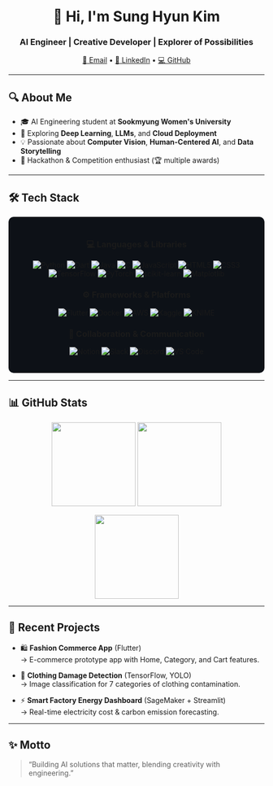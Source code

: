 <h1 align="center">👋 Hi, I'm Sung Hyun Kim</h1>
<h3 align="center">AI Engineer | Creative Developer | Explorer of Possibilities</h3>

<p align="center">
  <a href="mailto:smwuai2004@sookmyung.ac.kr">📧 Email</a> •
  <a href="https://www.linkedin.com/in/%EC%84%B1%ED%98%84-%EA%B9%80-wishyun0303/">🔗 LinkedIn</a> •
  <a href="https://github.com/wis-hyun">💻 GitHub</a>
</p>

---

## 🔍 About Me  

- 🎓 AI Engineering student at **Sookmyung Women's University**  
- 🌱 Exploring **Deep Learning**, **LLMs**, and **Cloud Deployment**  
- 💡 Passionate about **Computer Vision**, **Human-Centered AI**, and **Data Storytelling**  
- 🚀 Hackathon & Competition enthusiast (🏆 multiple awards)  

---

## 🛠️ Tech Stack  

<div align="center" style="background-color:#0d1117; padding:20px; border-radius:10px">

### 💻 Languages & Libraries  
![Python](https://img.shields.io/badge/-Python-3776AB?logo=python&logoColor=white)
![Dart](https://img.shields.io/badge/-Dart-0175C2?logo=dart&logoColor=white)
![Java](https://img.shields.io/badge/-Java-007396?logo=java&logoColor=white)
![C](https://img.shields.io/badge/-C-00599C?logo=c&logoColor=white)
![JavaScript](https://img.shields.io/badge/-JavaScript-F7DF1E?logo=javascript&logoColor=black)
![HTML5](https://img.shields.io/badge/-HTML5-E34F26?logo=html5&logoColor=white)
![CSS3](https://img.shields.io/badge/-CSS3-1572B6?logo=css3&logoColor=white)  
![TensorFlow](https://img.shields.io/badge/-TensorFlow-FF6F00?logo=tensorflow&logoColor=white)
![PyTorch](https://img.shields.io/badge/-PyTorch-EE4C2C?logo=pytorch&logoColor=white)
![scikit-learn](https://img.shields.io/badge/-scikit--learn-F7931E?logo=scikit-learn&logoColor=white)
![Matplotlib](https://img.shields.io/badge/-Matplotlib-11557C?logo=plotly&logoColor=white)

### ⚙️ Frameworks & Platforms  
![Flutter](https://img.shields.io/badge/-Flutter-02569B?logo=flutter&logoColor=white)
![Docker](https://img.shields.io/badge/-Docker-2496ED?logo=docker&logoColor=white)
![AWS](https://img.shields.io/badge/-AWS-232F3E?logo=amazon-aws&logoColor=white)
![Kaggle](https://img.shields.io/badge/-Kaggle-20BEFF?logo=kaggle&logoColor=white)
![KNIME](https://img.shields.io/badge/-KNIME-FEBD07?logo=knime&logoColor=black)

### 💬 Collaboration & Communication  
![Notion](https://img.shields.io/badge/-Notion-000000?logo=notion&logoColor=white)
![Slack](https://img.shields.io/badge/-Slack-4A154B?logo=slack&logoColor=white)
![Discord](https://img.shields.io/badge/-Discord-5865F2?logo=discord&logoColor=white)
![VS Code](https://img.shields.io/badge/-VSCode-007ACC?logo=visual-studio-code&logoColor=white)

</div>

---

## 📊 GitHub Stats  

<p align="center">
  <img src="https://github-readme-stats.vercel.app/api?username=wis-hyun&show_icons=true&theme=radical" height="165"/>
  <img src="https://github-readme-stats.vercel.app/api/top-langs/?username=wis-hyun&layout=compact&theme=radical" height="165"/>
</p>

<p align="center">
  <img src="https://github-readme-streak-stats.herokuapp.com/?user=wis-hyun&theme=radical" height="165"/>
</p>

---

## 🚀 Recent Projects  

- 🛍️ **Fashion Commerce App** (Flutter)  
  → E-commerce prototype app with Home, Category, and Cart features.  

- 🧠 **Clothing Damage Detection** (TensorFlow, YOLO)  
  → Image classification for 7 categories of clothing contamination.  

- ⚡ **Smart Factory Energy Dashboard** (SageMaker + Streamlit)  
  → Real-time electricity cost & carbon emission forecasting.  

---

## ✨ Motto  
> “Building AI solutions that matter, blending creativity with engineering.”  
